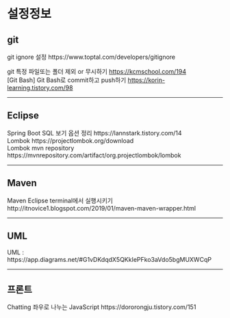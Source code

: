 # 설정정보
<h2> git </h2>
git ignore 설정
https://www.toptal.com/developers/gitignore<br>

git 특정 파일또는 폴더 제외 or 무시하기
https://kcmschool.com/194<br>
[Git Bash] Git Bash로 commit하고 push하기
https://korin-learning.tistory.com/98<br>
<hr>


<h2> Eclipse </h2>
Spring Boot SQL 보기 옵션 정리
https://lannstark.tistory.com/14</br>
Lombok
https://projectlombok.org/download</br>
Lombok mvn repository
https://mvnrepository.com/artifact/org.projectlombok/lombok
<hr>

<h2> Maven </h2>
Maven Eclipse terminal에서 실행시키기
http://itnovice1.blogspot.com/2019/01/maven-maven-wrapper.html<br>
<hr>

<h2> UML </h2>
UML :
https://app.diagrams.net/#G1vDKdqdX5QKkIePFko3aVdo5bgMUXWCqP
<hr>

<h2> 프론트 </h2>
Chatting 좌우로 나누는 JavaScript 
https://dororongju.tistory.com/151

